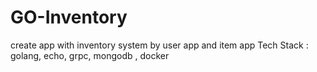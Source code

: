 # GO-Inventory
create app with inventory system by user app and item app
Tech Stack : golang, echo, grpc, mongodb , docker
